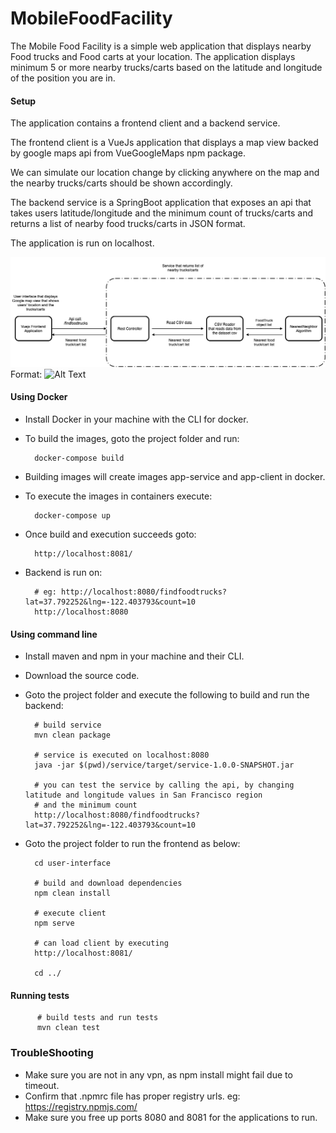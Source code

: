 # MobileFoodFacility

The Mobile Food Facility is a simple web application that displays nearby Food trucks and Food carts at your location.
The application displays minimum 5 or more nearby trucks/carts based on the latitude and longitude of the position you are in.


#### Setup

The application contains a frontend client and a backend service. 

The frontend client is a VueJs application that displays a map view backed by google maps api from VueGoogleMaps npm package.

We can simulate our location change by clicking anywhere on the map and the nearby trucks/carts should be shown accordingly.

The backend service is a SpringBoot application that exposes an api that takes users latitude/longitude and the minimum count of trucks/carts and returns 
a list of nearby food trucks/carts in JSON format.

The application is run on localhost.

![GitHub Logo](Design.png)
Format: ![Alt Text](url)

#### Using Docker

* Install Docker in your machine with the CLI for docker.
* To build the images, goto the project folder and run: 
           
        docker-compose build
* Building images will create images app-service and app-client in docker.
* To execute the images in containers execute:

        docker-compose up
* Once build and execution succeeds goto:

        http://localhost:8081/
* Backend is run on: 

        # eg: http://localhost:8080/findfoodtrucks?lat=37.792252&lng=-122.403793&count=10
        http://localhost:8080
       

#### Using command line

* Install maven and npm in your machine and their CLI.
* Download the source code.
* Goto the project folder and execute the following to build and run the backend:
        
        # build service
        mvn clean package
        
        # service is executed on localhost:8080
        java -jar $(pwd)/service/target/service-1.0.0-SNAPSHOT.jar
        
        # you can test the service by calling the api, by changing latitude and longitude values in San Francisco region 
        # and the minimum count
        http://localhost:8080/findfoodtrucks?lat=37.792252&lng=-122.403793&count=10
        
* Goto the project folder to run the frontend as below:

        cd user-interface
        
        # build and download dependencies
        npm clean install
        
        # execute client
        npm serve
        
        # can load client by executing
        http://localhost:8081/
        
        cd ../
        
#### Running tests

          # build tests and run tests
          mvn clean test
         
### TroubleShooting      

* Make sure you are not in any vpn, as npm install might fail due to timeout.
* Confirm that .npmrc file has proper registry urls. eg: https://registry.npmjs.com/
* Make sure you free up ports 8080 and 8081 for the applications to run.
